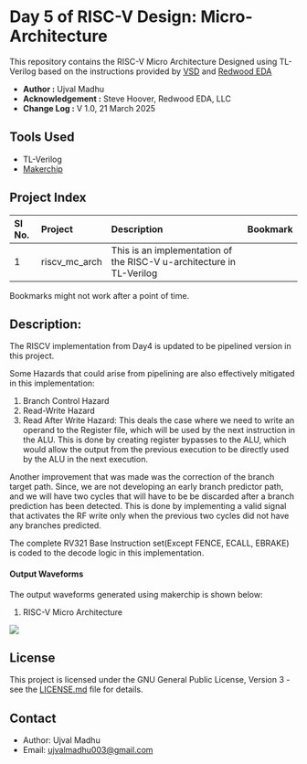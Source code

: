 # Day 5 of RISC-V Design: Micro-Architecture

This repository contains the RISC-V Micro Architecture Designed using TL-Verilog based on the
instructions provided by [VSD](https://vlsisystemdesign.com) and [Redwood EDA](https://www.redwoodeda.com)


- **Author :** Ujval Madhu
- **Acknowledgement :** Steve Hoover, Redwood EDA, LLC
- **Change Log :**  V 1.0, 21 March 2025


## Tools Used
- TL-Verilog
- [Makerchip](https://www.makerchip.com)

## Project Index


|  Sl No. | Project| Description| Bookmark |
|:-------|:-------|:-----------|:----------|
| 1 | riscv_mc_arch| This is an implementation of the RISC-V u-architecture in TL-Verilog |  |

Bookmarks might not work after a point of time.


## Description:

The RISCV implementation from Day4 is updated to be pipelined version in this project.

Some Hazards that could arise from pipelining are also effectively mitigated in this implementation:
1. Branch Control Hazard
2. Read-Write Hazard
3. Read After Write Hazard: This deals the case where we need to write an operand to the Register file, which will be used by the next instruction in the ALU. This is done by creating register bypasses to the ALU, which would allow the output from the previous execution to be directly used by the ALU in the next execution.

Another improvement that was made was the correction of the branch target path. Since, we are not developing an early branch predictor path, and we will have two cycles that will have to be be discarded after a branch prediction has been detected. This is done by implementing a valid signal that activates the RF write only when the previous two cycles did not have any branches predicted.

The complete RV321 Base Instruction set(Except FENCE, ECALL, EBRAKE) is coded to the decode logic in this implementation.



#### Output Waveforms

The output waveforms generated using makerchip is shown below:


1. RISC-V Micro Architecture
<p>
    <img = src = "./Figures/cb_calc_waveform.PNG">
</p>


## License

This project is licensed under the GNU General Public License, Version 3 - see the [LICENSE.md](../LICENSE.md) file for details.

## Contact

- Author: Ujval Madhu
- Email: ujvalmadhu003@gmail.com